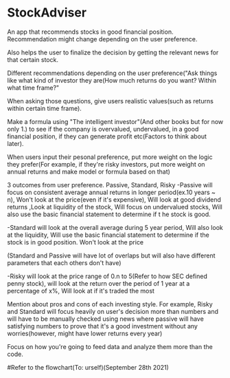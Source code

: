 # StockAdviser
An app that recommends stocks in good financial position. Recommendation might change depending on the user preference.

Also helps the user to finalize the decision by getting the relevant news for that certain stock.

Different recommendations depending on the user preference("Ask things like what kind of investor they are(How much returns do you want? Within what time frame?"

When asking those questions, give users realistic values(such as returns within certain time frame).

Make a formula using "The intelligent investor"(And other books but for now only 1.) to see if the company is overvalued, undervalued, in a good financial position, if they can 
generate profit etc(Factors to think about later).

When users input their pesonal preference, put more weight on the logic they prefer(For example, if they're risky investors, put more weight on annual returns and make model or formula based on that)


3 outcomes from user preference. Passive, Standard, Risky
-Passive will focus on consistent average annual returns in longer period(ex.10 years ~ n), Won't look at the price(even if it's expensive), Will look at good dividend returns
,Look at liquidity of the stock, Will focus on undervalued stocks, Will also use the basic financial statement to determine if t he stock is good.

-Standard will look at the overall average during 5 year period, Will also look at the liquidity, Will use the basic financial statement to determine if the stock is in good position. Won't look at the price

(Standard and Passive will have lot of overlaps but will also have different parameters that each others don't have)

-Risky will look at the price range of 0.n to 5(Refer to how SEC defined penny stock), will look at the return over the period of 1 year at a percentage of x%, Will look at if it's traded the most

Mention about pros and cons of each investing style. For example, Risky and Standard will focus heavily on user's decision more than numbers and will have to be manually checked using news where passive will have satisfying numbers to prove that it's a good investment without any worries(however, might have lower returns every year)




Focus on how you're going to feed data and analyze them more than the code.



#Refer to the flowchart(To: urself)(September 28th 2021)








